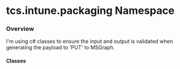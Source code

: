 # tcs.intune.packaging Namespace

### Overview
I'm using c# classes to ensure the input and output is validated when generating the payload to 'PUT' to MSGraph.

#### Classes
